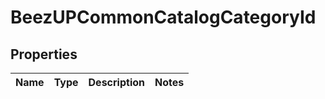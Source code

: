 
# BeezUPCommonCatalogCategoryId

## Properties
Name | Type | Description | Notes
------------ | ------------- | ------------- | -------------



